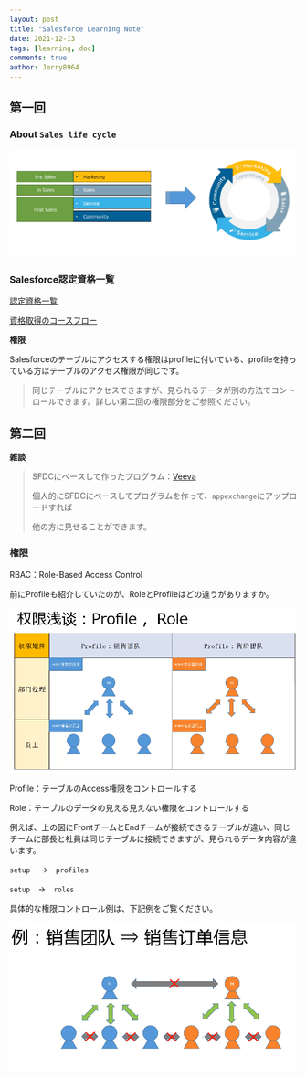 ```yaml
---
layout: post
title: "Salesforce Learning Note"
date: 2021-12-13
tags: [learning, doc]
comments: true
author: Jerry8964
---
```






## 第一回

### About `Sales life cycle`

<img src="https://raw.githubusercontent.com/jerry8964/jerry8964.github.io/main/images/20211213203635.png" style="zoom:80%;" />

### Salesforce認定資格一覧

[認定資格一覧](https://tandc.salesforce.com/credentials)

[資格取得のコースフロー](https://www.trainocate.co.jp/reference/flow/71-2.html)



**権限**

Salesforceのテーブルにアクセスする権限はprofileに付いている、profileを持っている方はテーブルのアクセス権限が同じです。

> 同じテーブルにアクセスできますが、見られるデータが別の方法でコントロールできます。詳しい第二回の権限部分をご参照ください。





## 第二回



**雑談**

> SFDCにベースして作ったプログラム：[Veeva](https://www.veeva.com/jp/resources/)
>
> 個人的にSFDCにベースしてプログラムを作って、`appexchange`にアップロードすれば
>
> 他の方に見せることができます。



### 権限

RBAC：Role-Based Access Control

前にProfileも紹介していたのが、RoleとProfileはどの違うがありますか。

<img src="https://raw.githubusercontent.com/jerry8964/jerry8964.github.io/main/images/20211213210934.png" style="zoom:67%;" />

Profile：テーブルのAccess権限をコントロールする

Role：テーブルのデータの見える見えない権限をコントロールする

例えば、上の図にFrontチームとEndチームが接続できるテーブルが違い、同じチームに部長と社員は同じテーブルに接続できますが、見られるデータ内容が違います。

`setup` 　→　`profiles` 

`setup`　→　`roles`

具体的な権限コントロール例は、下記例をご覧ください。

<img src="https://raw.githubusercontent.com/jerry8964/jerry8964.github.io/main/images/20211213212543.png" style="zoom:67%;" />



